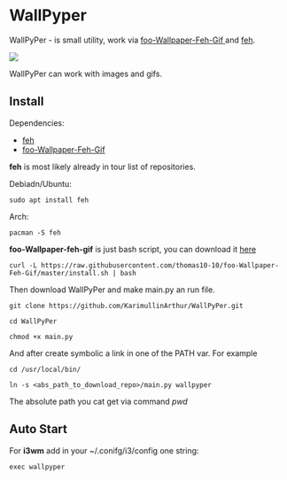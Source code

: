 # WallPyper

WallPyPer - is small utility, work via 
[foo-Wallpaper-Feh-Gif ](https://github.com/thomas10-10/foo-Wallpaper-Feh-Gif) and [feh](https://github.com/derf/feh).

<img src="./docs/media/demo.gif"  />

WallPyPer can work with images and gifs.

## Install

Dependencies:

* [feh](https://github.com/derf/feh)                                
* [foo-Wallpaper-Feh-Gif ](https://github.com/thomas10-10/foo-Wallpaper-Feh-Gif)  

**feh** is most likely already in tour list of repositories.

Debiadn/Ubuntu:
```
sudo apt install feh
```
Arch:
```
pacman -S feh
```

**foo-Wallpaper-feh-gif** is just bash script, you can download it [here](https://github.com/thomas10-10/foo-Wallpaper-Feh-Gif/blob/master/back4.sh)
```
curl -L https://raw.githubusercontent.com/thomas10-10/foo-Wallpaper-Feh-Gif/master/install.sh | bash 
```

Then download WallPyPer and make main.py an run file.
```
git clone https://github.com/KarimullinArthur/WallPyPer.git

cd WallPyPer

chmod +x main.py
```

And after create symbolic a link in one of the PATH var.
For example
```
cd /usr/local/bin/

ln -s <abs_path_to_download_repo>/main.py wallpyper
```

The absolute path you cat get via command *pwd*

## Auto Start

For **i3wm** add in your ~/.conifg/i3/config one string:
```
exec wallpyper
```
